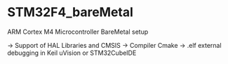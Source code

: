 # STM32F4_bareMetal
ARM Cortex M4 Microcontroller BareMetal setup

-> Support of HAL Libraries and CMSIS
-> Compiler Cmake
-> .elf external debugging in Keil uVision or STM32CubeIDE